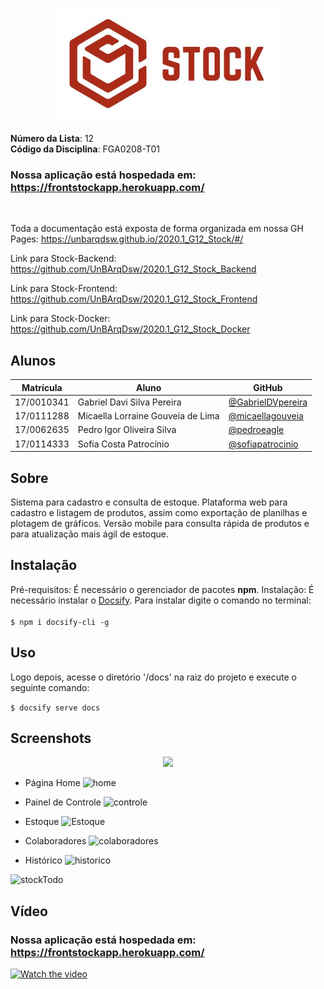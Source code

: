 <p align="center">
<img src=docs/assets/Logo03.jpg />
</p>

**Número da Lista**: 12<br>
**Código da Disciplina**: FGA0208-T01<br>

### Nossa aplicação está hospedada em: https://frontstockapp.herokuapp.com/
<br>

Toda a documentação está exposta de forma organizada em nossa GH Pages: https://unbarqdsw.github.io/2020.1_G12_Stock/#/

Link para Stock-Backend: <https://github.com/UnBArqDsw/2020.1_G12_Stock_Backend>
<br>

Link para Stock-Frontend: <https://github.com/UnBArqDsw/2020.1_G12_Stock_Frontend>
<br>

Link para Stock-Docker: <https://github.com/UnBArqDsw/2020.1_G12_Stock_Docker>

## Alunos

| Matrícula  | Aluno    |GitHub                         |
| ---------- | --------------------------------- | - |
| 17/0010341 | Gabriel Davi Silva Pereira        | [@GabrielDVpereira](https://github.com/GabrielDVpereira)
| 17/0111288 | Micaella Lorraine Gouveia de Lima | [@micaellagouveia](https://github.com/micaellagouveia)
| 17/0062635 | Pedro Igor Oliveira Silva         | [@pedroeagle](https://github.com/pedroeagle)
| 17/0114333 | Sofia Costa Patrocínio            | [@sofiapatrocinio](https://github.com/sofiapatrocinio)

## Sobre

Sistema para cadastro e consulta de estoque. Plataforma web para cadastro e listagem de produtos, assim como exportação de planilhas e plotagem de gráficos. Versão mobile para consulta rápida de produtos e para atualização mais ágil de estoque.

## Instalação

Pré-requisitos: É necessário o gerenciador de pacotes **npm**.
Instalação: É necessário instalar o [Docsify](https://docsify.js.org/#/). Para instalar digite o comando no terminal:<br><br>
```$ npm i docsify-cli -g```

## Uso

Logo depois, acesse o diretório '/docs' na raiz do projeto e execute o seguinte comando:<br>

```$ docsify serve docs```

## Screenshots

<p align="center">
<img src=https://imgur.com/75KwjxR.png/>
</p>

* Página Home
![home](docs/assets/screenshots/home.png)

* Painel de Controle
![controle](docs/assets/screenshots/painel.png)

* Estoque
![Estoque](docs/assets/screenshots/estoque.png)

* Colaboradores
![colaboradores](docs/assets/screenshots/colaboradores.png)

* Histórico
![historico](docs/assets/screenshots/historico.png)

![stockTodo](docs/assets/screenshots/stockTodo.gif)

## Vídeo

### Nossa aplicação está hospedada em: https://frontstockapp.herokuapp.com/

[![Watch the video](https://i.ibb.co/BVRk9HQ/Capturar.png)](https://www.youtube.com/watch?v=-F1us3LORfo)
